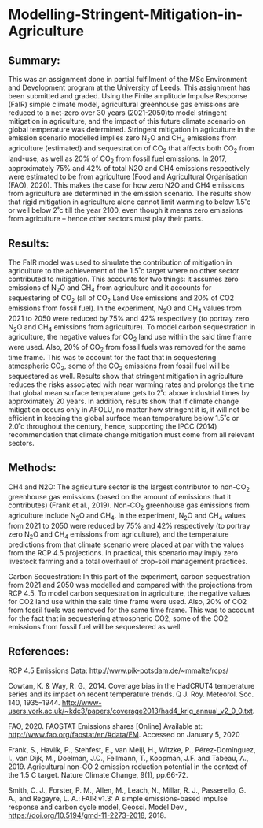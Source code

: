 # Modelling-Stringent-Mitigation-in-Agriculture

## Summary: 
This was an assignment done in partial fulfilment of the MSc Environment and Development program at the University of Leeds. This assignment has been submitted and graded. Using the Finite amplitude Impulse Response (FaIR) simple climate model, agricultural greenhouse gas emissions are reduced to a net-zero over 30 years (2021-2050)to model stringent mitigation in agriculture, and the impact of this future climate scenario on global temperature was determined. Stringent mitigation in agriculture in the emission scenario modelled implies zero N<sub>2</sub>O and CH<sub>4</sub> emissions from agriculture (estimated) and sequestration of CO<sub>2</sub> that affects both CO<sub>2</sub> from land-use, as well as 20% of CO<sub>2</sub> from fossil fuel emissions. In 2017, approximately 75% and 42% of total N2O and CH4 emissions respectively were estimated to be from agriculture (Food and Agricultural Organisation (FAO), 2020). This makes the case for how zero N2O and CH4 emissions from agriculture are determined in the emission scenario. The results show that rigid mitigation in agriculture alone cannot limit warming to below 1.5˚c or well below 2˚c till the year 2100, even though it means zero emissions from agriculture – hence other sectors must play their parts. 


## Results:
The FaIR model was used to simulate the contribution of mitigation in agriculture to the achievement of the 1.5˚c target where no other sector contributed to mitigation. This accounts for two things: it assumes zero emissions of N<sub>2</sub>O and CH<sub>4</sub> from agriculture and it accounts for sequestering of CO<sub>2</sub> (all of CO<sub>2</sub> Land Use emissions and 20% of CO2 emissions from fossil fuel). In the experiment, N<sub>2</sub>O and CH<sub>4</sub> values from 2021 to 2050 were reduced by 75% and 42% respectively (to portray zero N<sub>2</sub>O and CH<sub>4</sub> emissions from agriculture). To model carbon sequestration in agriculture, the negative values for CO<sub>2</sub> land use within the said time frame were used. Also, 20% of CO<sub>2</sub> from fossil fuels was removed for the same time frame. This was to account for the fact that in sequestering atmospheric CO<sub>2</sub>, some of the CO<sub>2</sub> emissions from fossil fuel will be sequestered as well. Results show that stringent mitigation in agriculture reduces the risks associated with near warming rates and prolongs the time that global mean surface temperature gets to 2˚c above industrial times by approximately 20 years. In addition, results show that if climate change mitigation occurs only in AFOLU, no matter how stringent it is, it will not be efficient in keeping the global surface mean temperature below 1.5˚c or 2.0˚c throughout the century, hence, supporting the IPCC (2014) recommendation that climate change mitigation must come from all relevant sectors. 


## Methods:
CH4 and N2O: The agriculture sector is the largest contributor to non-CO<sub>2</sub>  greenhouse gas emissions (based on the amount of emissions that it contributes) (Frank et al., 2019). Non-CO<sub>2</sub> greenhouse gas emissions from agriculture include N<sub>2</sub>O and CH<sub>4</sub>. In the experiment, N<sub>2</sub>O and CH<sub>4</sub> values from 2021 to 2050 were reduced by 75% and 42% respectively (to portray zero N<sub>2</sub>O and CH<sub>4</sub> emissions from agriculture), and the temperature predictions from that climate scenario were placed at par with the values from the RCP 4.5 projections. In practical, this scenario may imply zero livestock farming and a total overhaul of crop-soil management practices.

Carbon Sequestration: In this part of the experiment, carbon sequestration from 2021 and 2050 was modelled and compared with the projections from RCP 4.5. To model carbon sequestration in agriculture, the negative values for CO2 land use within the said time frame were used. Also, 20% of CO2 from fossil fuels was removed for the same time frame. This was to account for the fact that in sequestering atmospheric CO2, some of the CO2 emissions from fossil fuel will be sequestered as well.

## References:
RCP 4.5 Emissions Data: http://www.pik-potsdam.de/~mmalte/rcps/

Cowtan, K. & Way, R. G., 2014. Coverage bias in the HadCRUT4 temperature series and its impact on recent temperature trends. Q J. Roy. Meteorol. Soc. 140, 1935–1944. http://www-users.york.ac.uk/~kdc3/papers/coverage2013/had4_krig_annual_v2_0_0.txt.

FAO, 2020. FAOSTAT Emissions shares [Online] Available at:  http://www.fao.org/faostat/en/#data/EM. Accessed on January 5, 2020

Frank, S., Havlík, P., Stehfest, E., van Meijl, H., Witzke, P., Pérez-Domínguez, I., van Dijk, M., Doelman, J.C., Fellmann, T., Koopman, J.F. and Tabeau, A., 2019. Agricultural non-CO 2 emission reduction potential in the context of the 1.5 C target. Nature Climate Change, 9(1), pp.66-72.

Smith, C. J., Forster, P. M., Allen, M., Leach, N., Millar, R. J., Passerello, G. A., and Regayre, L. A.: FAIR v1.3: A simple emissions-based impulse response and carbon cycle model, Geosci. Model Dev., https://doi.org/10.5194/gmd-11-2273-2018, 2018.
